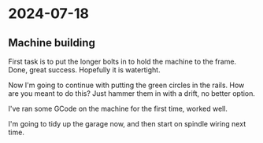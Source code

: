 # 2024-07-18

## Machine building

First task is to put the longer bolts in to hold the machine to the frame. Done, great success. Hopefully it is watertight.

Now I'm going to continue with putting the green circles in the rails. How are you meant to do this? Just hammer them in
with a drift, no better option.

I've ran some GCode on the machine for the first time, worked well.

I'm going to tidy up the garage now, and then start on spindle wiring next time.
